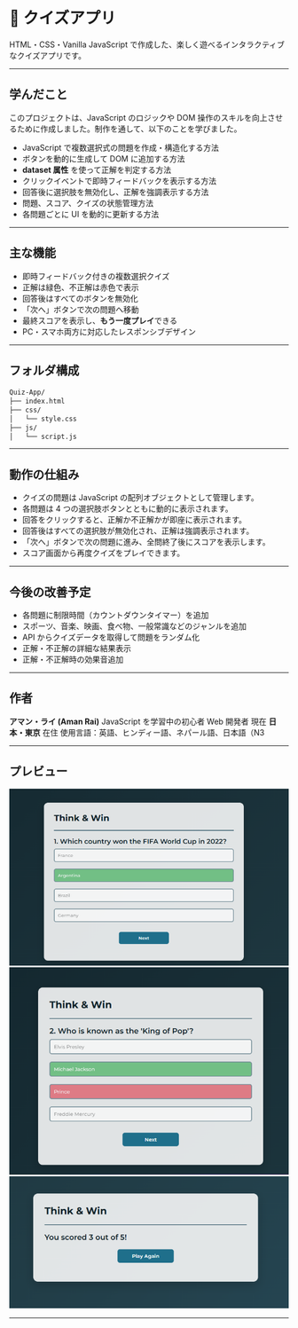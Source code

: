 
# 🎯 クイズアプリ

HTML・CSS・Vanilla JavaScript で作成した、楽しく遊べるインタラクティブなクイズアプリです。

---

## 学んだこと

このプロジェクトは、JavaScript のロジックや DOM 操作のスキルを向上させるために作成しました。制作を通して、以下のことを学びました。

* JavaScript で複数選択式の問題を作成・構造化する方法
* ボタンを動的に生成して DOM に追加する方法
* **dataset 属性** を使って正解を判定する方法
* クリックイベントで即時フィードバックを表示する方法
* 回答後に選択肢を無効化し、正解を強調表示する方法
* 問題、スコア、クイズの状態管理方法
* 各問題ごとに UI を動的に更新する方法

---

## 主な機能

* 即時フィードバック付きの複数選択クイズ
* 正解は緑色、不正解は赤色で表示
* 回答後はすべてのボタンを無効化
* 「次へ」ボタンで次の問題へ移動
* 最終スコアを表示し、**もう一度プレイ**できる
* PC・スマホ両方に対応したレスポンシブデザイン

---

## フォルダ構成

```
Quiz-App/
├── index.html                 
├── css/
│   └── style.css            
├── js/
│   └── script.js                   
```

---

## 動作の仕組み

* クイズの問題は JavaScript の配列オブジェクトとして管理します。
* 各問題は 4 つの選択肢ボタンとともに動的に表示されます。
* 回答をクリックすると、正解か不正解かが即座に表示されます。
* 回答後はすべての選択肢が無効化され、正解は強調表示されます。
* 「次へ」ボタンで次の問題に進み、全問終了後にスコアを表示します。
* スコア画面から再度クイズをプレイできます。

---

## 今後の改善予定

* 各問題に制限時間（カウントダウンタイマー）を追加
* スポーツ、音楽、映画、食べ物、一般常識などのジャンルを追加
* API からクイズデータを取得して問題をランダム化
* 正解・不正解の詳細な結果表示
* 正解・不正解時の効果音追加

---

## 作者

**アマン・ライ (Aman Rai)**
JavaScript を学習中の初心者 Web 開発者
現在 **日本・東京** 在住
使用言語：英語、ヒンディー語、ネパール語、日本語（N3

---

## プレビュー

![アプリのスクリーンショット1](images/screenshot1.png)
![アプリのスクリーンショット2](images/screenshot2.png)
![アプリのスクリーンショット3](images/screenshot3.png)

---
